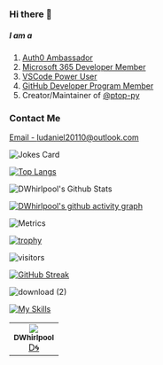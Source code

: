 ### Hi there 👋

##### I am a
1. [Auth0 Ambassador](https://auth0.com/ambassador-program)
2. [Microsoft 365 Developer Member](https://developer.microsoft.com/en-us/microsoft-365/dev-program)
4. [VSCode Power User](https://vscode.pro/)
5. [GitHub Developer Program Member](https://docs.github.com/en/developers/overview/github-developer-program)
6. Creator/Maintainer of <a class="user-mention notranslate" data-hovercard-type="organization" data-hovercard-url="/orgs/ptop-py/hovercard" data-octo-click="hovercard-link-click" data-octo-dimensions="link_type:self" href="https://github.com/ptop-py">@ptop-py</a>

### Contact Me
[Email - ludaniel20110@outlook.com](mailto:ludaniel20110@outlook.com)

![Jokes Card](https://readme-jokes.vercel.app/api)

[![Top Langs](https://github-readme-stats.vercel.app/api/top-langs/?username=dwhirlpool&langs_count=20)](https://github.com/dwhirlpool)

![DWhirlpool's Github Stats](https://github-readme-stats.vercel.app/api?username=dwhirlpool&show_icons=true&theme=buefy)

[![DWhirlpool's github activity graph](https://activity-graph.herokuapp.com/graph?username=dwhirlpool&theme=react-dark)](https://github.com/dwhirlpool)

![Metrics](https://metrics.lecoq.io/DWhirlpool?template=classic&achievements=1&base=header%2C%20activity%2C%20community%2C%20repositories%2C%20metadata&base.indepth=false&base.hireable=false&achievements=false&achievements.threshold=C&achievements.secrets=true&achievements.display=detailed&achievements.limit=0&achievements.only=developer%2C%20stargazer%2C%20deployer&config.timezone=Asia%2FShanghai)

[![trophy](https://github-profile-trophy.vercel.app/?username=dwhirlpool&theme=onedark)](https://github.com/ryo-ma/github-profile-trophy)

![visitors](https://visitor-badge.glitch.me/badge?page_id=page.id&left_color=green&right_color=red)

[![GitHub Streak](https://github-readme-streak-stats.herokuapp.com?user=dwhirlpool&theme=algolia&date_format=M%20j%5B%2C%20Y%5D)](https://git.io/streak-stats)

![download (2)](https://user-images.githubusercontent.com/95860724/163658795-44583a06-1473-4be5-a8e5-1a76ca494f6b.svg)

[![My Skills](https://skillicons.dev/icons?i=astro,arduino,azure,bash,cpp,codepen,css,github,gitlab,html,js,jquery,linux,md,nodejs,powershell,py,sass,stackoverflow,tailwind,ts,visualstudio,vscode&perline=3)](https://skillicons.dev)

<table>
  <tr>
    <td align="center"><a href="https://github.com/DWhirlpool"><img src="https://avatars.githubusercontent.com/u/95860724?v=4"><br /><sub>             <b>DWhirlpool</b></sub></a><br /><a href="#creator-dwhirlpool" title="Creator">D🌀</a></td>
  </tr>
</table>
